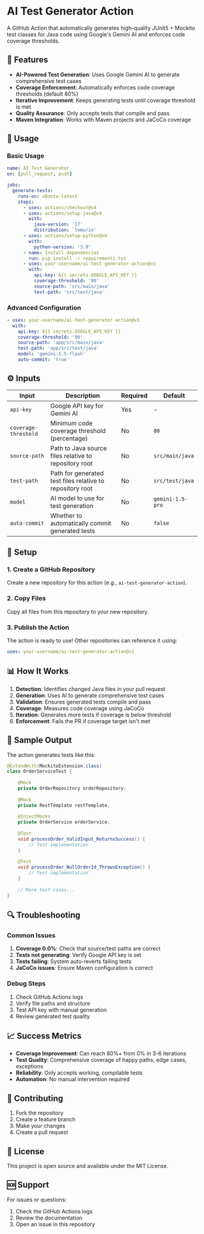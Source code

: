 # AI Test Generator Action

A GitHub Action that automatically generates high-quality JUnit5 + Mockito test classes for Java code using Google's Gemini AI and enforces code coverage thresholds.

## 🚀 Features

- **AI-Powered Test Generation**: Uses Google Gemini AI to generate comprehensive test cases
- **Coverage Enforcement**: Automatically enforces code coverage thresholds (default 80%)
- **Iterative Improvement**: Keeps generating tests until coverage threshold is met
- **Quality Assurance**: Only accepts tests that compile and pass
- **Maven Integration**: Works with Maven projects and JaCoCo coverage

## 📖 Usage

### Basic Usage

```yaml
name: AI Test Generator
on: [pull_request, push]

jobs:
  generate-tests:
    runs-on: ubuntu-latest
    steps:
      - uses: actions/checkout@v4
      - uses: actions/setup-java@v4
        with:
          java-version: '17'
          distribution: 'temurin'
      - uses: actions/setup-python@v4
        with:
          python-version: '3.9'
      - name: Install dependencies
        run: pip install -r requirements.txt
      - uses: your-username/ai-test-generator-action@v1
        with:
          api-key: ${{ secrets.GOOGLE_API_KEY }}
          coverage-threshold: '80'
          source-path: 'src/main/java'
          test-path: 'src/test/java'
```

### Advanced Configuration

```yaml
- uses: your-username/ai-test-generator-action@v1
  with:
    api-key: ${{ secrets.GOOGLE_API_KEY }}
    coverage-threshold: '90'
    source-path: 'app/src/main/java'
    test-path: 'app/src/test/java'
    model: 'gemini-1.5-flash'
    auto-commit: 'true'
```

## ⚙️ Inputs

| Input | Description | Required | Default |
|-------|-------------|----------|---------|
| `api-key` | Google API key for Gemini AI | Yes | - |
| `coverage-threshold` | Minimum code coverage threshold (percentage) | No | `80` |
| `source-path` | Path to Java source files relative to repository root | No | `src/main/java` |
| `test-path` | Path for generated test files relative to repository root | No | `src/test/java` |
| `model` | AI model to use for test generation | No | `gemini-1.5-pro` |
| `auto-commit` | Whether to automatically commit generated tests | No | `false` |

## 🔧 Setup

### 1. Create a GitHub Repository

Create a new repository for this action (e.g., `ai-test-generator-action`).

### 2. Copy Files

Copy all files from this repository to your new repository.

### 3. Publish the Action

The action is ready to use! Other repositories can reference it using:

```yaml
uses: your-username/ai-test-generator-action@v1
```

## 📊 How It Works

1. **Detection**: Identifies changed Java files in your pull request
2. **Generation**: Uses AI to generate comprehensive test cases
3. **Validation**: Ensures generated tests compile and pass
4. **Coverage**: Measures code coverage using JaCoCo
5. **Iteration**: Generates more tests if coverage is below threshold
6. **Enforcement**: Fails the PR if coverage target isn't met

## 🎯 Sample Output

The action generates tests like this:

```java
@ExtendWith(MockitoExtension.class)
class OrderServiceTest {
    
    @Mock
    private OrderRepository orderRepository;
    
    @Mock
    private RestTemplate restTemplate;
    
    @InjectMocks
    private OrderService orderService;
    
    @Test
    void processOrder_ValidInput_ReturnsSuccess() {
        // Test implementation
    }
    
    @Test
    void processOrder_NullOrderId_ThrowsException() {
        // Test implementation
    }
    
    // More test cases...
}
```

## 🔍 Troubleshooting

### Common Issues

1. **Coverage 0.0%**: Check that source/test paths are correct
2. **Tests not generating**: Verify Google API key is set
3. **Tests failing**: System auto-reverts failing tests
4. **JaCoCo issues**: Ensure Maven configuration is correct

### Debug Steps

1. Check GitHub Actions logs
2. Verify file paths and structure
3. Test API key with manual generation
4. Review generated test quality

## 📈 Success Metrics

- **Coverage Improvement**: Can reach 80%+ from 0% in 3-6 iterations
- **Test Quality**: Comprehensive coverage of happy paths, edge cases, exceptions
- **Reliability**: Only accepts working, compilable tests
- **Automation**: No manual intervention required

## 🤝 Contributing

1. Fork the repository
2. Create a feature branch
3. Make your changes
4. Create a pull request

## 📄 License

This project is open source and available under the MIT License.

## 🆘 Support

For issues or questions:
1. Check the GitHub Actions logs
2. Review the documentation
3. Open an issue in this repository
